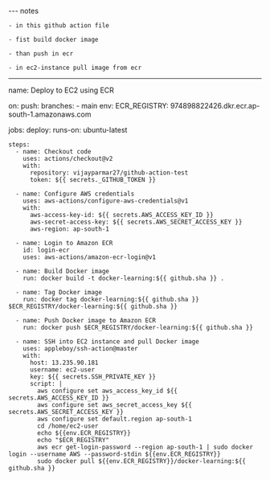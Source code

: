 

--- notes

    - in this github action file

    - fist build docker image

    - than push in ecr

    - in ec2-instance pull image from ecr


--------------------------------------------------------------------------------

name: Deploy to EC2 using ECR

on:
  push:
    branches:
      - main
env:
  ECR_REGISTRY: 974898822426.dkr.ecr.ap-south-1.amazonaws.com

jobs:
  deploy:
    runs-on: ubuntu-latest

    steps:
      - name: Checkout code
        uses: actions/checkout@v2
        with:
          repository: vijayparmar27/github-action-test
          token: ${{ secrets._GITHUB_TOKEN }}

      - name: Configure AWS credentials
        uses: aws-actions/configure-aws-credentials@v1
        with:
          aws-access-key-id: ${{ secrets.AWS_ACCESS_KEY_ID }}
          aws-secret-access-key: ${{ secrets.AWS_SECRET_ACCESS_KEY }}
          aws-region: ap-south-1

      - name: Login to Amazon ECR
        id: login-ecr
        uses: aws-actions/amazon-ecr-login@v1

      - name: Build Docker image
        run: docker build -t docker-learning:${{ github.sha }} .

      - name: Tag Docker image
        run: docker tag docker-learning:${{ github.sha }} $ECR_REGISTRY/docker-learning:${{ github.sha }}

      - name: Push Docker image to Amazon ECR
        run: docker push $ECR_REGISTRY/docker-learning:${{ github.sha }}

      - name: SSH into EC2 instance and pull Docker image
        uses: appleboy/ssh-action@master
        with:
          host: 13.235.90.181
          username: ec2-user
          key: ${{ secrets.SSH_PRIVATE_KEY }}
          script: |
            aws configure set aws_access_key_id ${{ secrets.AWS_ACCESS_KEY_ID }}
            aws configure set aws_secret_access_key ${{ secrets.AWS_SECRET_ACCESS_KEY }}
            aws configure set default.region ap-south-1
            cd /home/ec2-user
            echo ${{env.ECR_REGISTRY}}
            echo "$ECR_REGISTRY"
            aws ecr get-login-password --region ap-south-1 | sudo docker login --username AWS --password-stdin ${{env.ECR_REGISTRY}}
            sudo docker pull ${{env.ECR_REGISTRY}}/docker-learning:${{ github.sha }}
